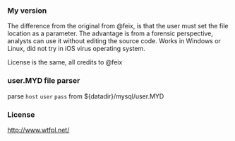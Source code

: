 ### My version

The difference from the original from @feix, is that the user must set the file location as a parameter.
The advantage is from a forensic perspective, analysts can use it without editing the source code. 
Works in Windows or Linux, did not try in iOS virus operating system.

License is the same, all credits to @feix

### user.MYD file parser

parse `host` `user` `pass` from ${datadir}/mysql/user.MYD

### License

http://www.wtfpl.net/
